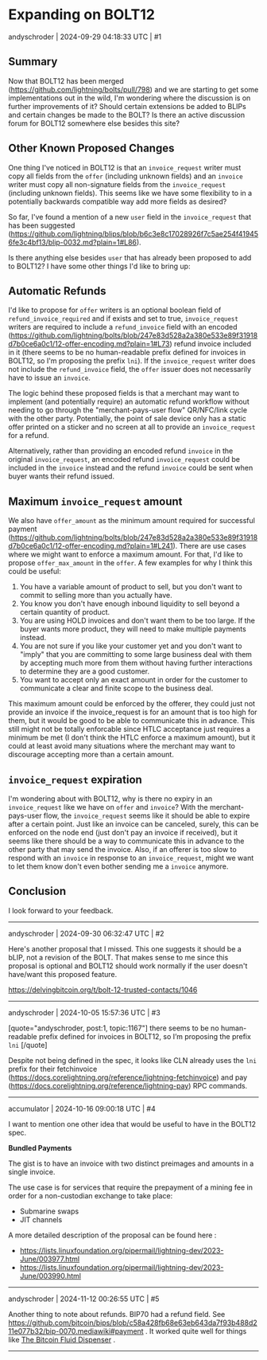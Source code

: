 # Expanding on BOLT12

andyschroder | 2024-09-29 04:18:33 UTC | #1

## Summary

Now that BOLT12 has been merged (https://github.com/lightning/bolts/pull/798) and we are starting to get some implementations out in the wild, I'm wondering where the discussion is on further improvements of it? Should certain extensions be added to BLIPs and certain changes be made to the BOLT? Is there an active discussion forum for BOLT12 somewhere else besides this site?

## Other Known Proposed Changes

One thing I've noticed in BOLT12 is that an `invoice_request` writer must copy all fields from the `offer` (including unknown fields) and an `invoice` writer must copy all non-signature fields from the `invoice_request` (including unknown fields). This seems like we have some flexibility to in a potentially backwards compatible way add more fields as desired?

So far, I've found a mention of a new `user` field in the `invoice_request` that has been suggested (https://github.com/lightning/blips/blob/b6c3e8c17028926f7c5ae254f419456fe3c4bf13/blip-0032.md?plain=1#L86).

Is there anything else besides `user` that has already been proposed to add to BOLT12? I have some other things I'd like to bring up:


## Automatic Refunds

I'd like to propose for `offer` writers is an optional boolean field of `refund_invoice_required` and if exists and set to true, `invoice_request` writers are required to include a `refund_invoice` field with an encoded (https://github.com/lightning/bolts/blob/247e83d528a2a380e533e89f31918d7b0ce6a0c1/12-offer-encoding.md?plain=1#L73) refund invoice included in it (there seems to be no human-readable prefix defined for invoices in BOLT12, so I'm proposing the prefix `lni`). If the `invoice_request` writer does not include the `refund_invoice` field, the `offer` issuer does not necessarily have to issue an `invoice`.

The logic behind these proposed fields is that a merchant may want to implement (and potentially require) an automatic refund workflow without needing to go through the "merchant-pays-user flow" QR/NFC/link cycle with the other party. Potentially, the point of sale device only has a static offer printed on a sticker and no screen at all to provide an `invoice_request` for a refund.

Alternatively, rather than providing an encoded refund `invoice` in the original `invoice_request`, an encoded refund `invoice_request` could be included in the `invoice` instead and the refund `invoice` could be sent when buyer wants their refund issued.



## Maximum `invoice_request` amount

We also have `offer_amount` as the minimum amount required for successful payment (https://github.com/lightning/bolts/blob/247e83d528a2a380e533e89f31918d7b0ce6a0c1/12-offer-encoding.md?plain=1#L241). There are use cases where we might want to enforce a maximum amount. For that, I'd like to propose `offer_max_amount` in the `offer`. A few examples for why I think this could be useful:

1. You have a variable amount of product to sell, but you don't want to commit to selling more than you actually have.
2. You know you don't have enough inbound liquidity to sell beyond a certain quantity of product.
3. You are using HOLD invoices and don't want them to be too large. If the buyer wants more product, they will need to make multiple payments instead.
4. You are not sure if you like your customer yet and you don't want to "imply" that you are committing to some large business deal with them by accepting much more from them without having further interactions to determine they are a good customer.
5. You want to accept only an exact amount in order for the customer to communicate a clear and finite scope to the business deal.

This maximum amount could be enforced by the offerer, they could just not provide an invoice if the invoice_request is for an amount that is too high for them, but it would be good to be able to communicate this in advance. This still might not be totally enforcable since HTLC acceptance just requires a minimum be met (I don't think the HTLC enforce a maximum amount), but it could at least avoid many situations where the merchant may want to discourage accepting more than a certain amount.




## `invoice_request` expiration

I'm wondering about with BOLT12, why is there no expiry in an `invoice_request` like we have on `offer` and `invoice`? With the merchant-pays-user flow, the `invoice_request` seems like it should be able to expire after a certain point. Just like an invoice can be canceled, surely, this can be enforced on the node end (just don't pay an invoice if received), but it seems like there should be a way to communicate this in advance to the other party that may send the invoice. Also, if an offerer is too slow to respond with an `invoice` in response to an `invoice_request`, might we want to let them know don't even bother sending me a `invoice` anymore.

## Conclusion

I look forward to your feedback.

-------------------------

andyschroder | 2024-09-30 06:32:47 UTC | #2

Here's another proposal that I missed. This one suggests it should be a bLIP, not a revision of the BOLT. That makes sense to me since this proposal is optional and BOLT12 should work normally if the user doesn't have/want this proposed feature.

https://delvingbitcoin.org/t/bolt-12-trusted-contacts/1046

-------------------------

andyschroder | 2024-10-05 15:57:36 UTC | #3

[quote="andyschroder, post:1, topic:1167"]
there seems to be no human-readable prefix defined for invoices in BOLT12, so I’m proposing the prefix `lni`
[/quote]

Despite not being defined in the spec, it looks like CLN already uses the `lni` prefix for their fetchinvoice (https://docs.corelightning.org/reference/lightning-fetchinvoice) and pay (https://docs.corelightning.org/reference/lightning-pay) RPC commands.

-------------------------

accumulator | 2024-10-16 09:00:18 UTC | #4

I want to mention one other idea that would be useful to have in the BOLT12 spec.

**Bundled Payments**

The gist is to have an invoice with two distinct preimages and amounts in a single invoice. 

The use case is for services that require the prepayment of a mining fee in order for a non-custodian exchange to take place:
  - Submarine swaps
  - JIT channels

A more detailed description of the proposal can be found here : 
- https://lists.linuxfoundation.org/pipermail/lightning-dev/2023-June/003977.html
- https://lists.linuxfoundation.org/pipermail/lightning-dev/2023-June/003990.html

-------------------------

andyschroder | 2024-11-12 00:26:55 UTC | #5

Another thing to note about refunds. BIP70 had a refund field. See https://github.com/bitcoin/bips/blob/c58a428fb68e63eb643da7f93b488d211e077b32/bip-0070.mediawiki#payment . It worked quite well for things like [The Bitcoin Fluid Dispenser](http://andyschroder.com/BitcoinFluidDispenser/2.3/) .

-------------------------

